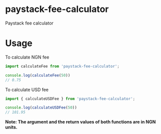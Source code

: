 # paystack-fee-calculator
Paystack fee calculator

# Usage

To calculate NGN fee
```js
import calculateFee from 'paystack-fee-calculator';

console.log(calculateFee(50))
// 0.75
```

To calculate USD fee
```js
import { calculateUSDFee } from 'paystack-fee-calculator';

console.log(calculateUSDFee(50))
// 101.95
```
__Note: The argument and the return values of both functions are in NGN units.__
